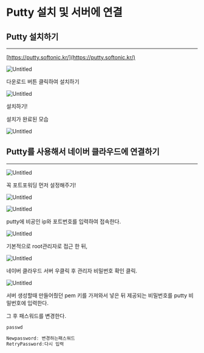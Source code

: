 # Putty 설치 및 서버에 연결

## Putty 설치하기

---

[https://putty.softonic.kr/](https://putty.softonic.kr/)

![Untitled](Putty%20%E1%84%89%E1%85%A5%E1%86%AF%E1%84%8E%E1%85%B5%20%E1%84%86%E1%85%B5%E1%86%BE%20%E1%84%89%E1%85%A5%E1%84%87%E1%85%A5%E1%84%8B%E1%85%A6%20%E1%84%8B%E1%85%A7%E1%86%AB%E1%84%80%E1%85%A7%E1%86%AF%20758d6107d23442899b8f9b91115dc8c7/Untitled.png)

다운로드 버튼 클릭하여 설치하기

![Untitled](Putty%20%E1%84%89%E1%85%A5%E1%86%AF%E1%84%8E%E1%85%B5%20%E1%84%86%E1%85%B5%E1%86%BE%20%E1%84%89%E1%85%A5%E1%84%87%E1%85%A5%E1%84%8B%E1%85%A6%20%E1%84%8B%E1%85%A7%E1%86%AB%E1%84%80%E1%85%A7%E1%86%AF%20758d6107d23442899b8f9b91115dc8c7/Untitled%201.png)

설치하기!

설치가 완료된 모습

![Untitled](Putty%20%E1%84%89%E1%85%A5%E1%86%AF%E1%84%8E%E1%85%B5%20%E1%84%86%E1%85%B5%E1%86%BE%20%E1%84%89%E1%85%A5%E1%84%87%E1%85%A5%E1%84%8B%E1%85%A6%20%E1%84%8B%E1%85%A7%E1%86%AB%E1%84%80%E1%85%A7%E1%86%AF%20758d6107d23442899b8f9b91115dc8c7/Untitled%202.png)

## Putty를 사용해서 네이버 클라우드에 연결하기

---

![Untitled](Putty%20%E1%84%89%E1%85%A5%E1%86%AF%E1%84%8E%E1%85%B5%20%E1%84%86%E1%85%B5%E1%86%BE%20%E1%84%89%E1%85%A5%E1%84%87%E1%85%A5%E1%84%8B%E1%85%A6%20%E1%84%8B%E1%85%A7%E1%86%AB%E1%84%80%E1%85%A7%E1%86%AF%20758d6107d23442899b8f9b91115dc8c7/Untitled%203.png)

꼭 포트포워딩 먼저 설정해주기!

![Untitled](Putty%20%E1%84%89%E1%85%A5%E1%86%AF%E1%84%8E%E1%85%B5%20%E1%84%86%E1%85%B5%E1%86%BE%20%E1%84%89%E1%85%A5%E1%84%87%E1%85%A5%E1%84%8B%E1%85%A6%20%E1%84%8B%E1%85%A7%E1%86%AB%E1%84%80%E1%85%A7%E1%86%AF%20758d6107d23442899b8f9b91115dc8c7/Untitled%204.png)

![Untitled](Putty%20%E1%84%89%E1%85%A5%E1%86%AF%E1%84%8E%E1%85%B5%20%E1%84%86%E1%85%B5%E1%86%BE%20%E1%84%89%E1%85%A5%E1%84%87%E1%85%A5%E1%84%8B%E1%85%A6%20%E1%84%8B%E1%85%A7%E1%86%AB%E1%84%80%E1%85%A7%E1%86%AF%20758d6107d23442899b8f9b91115dc8c7/Untitled%205.png)

putty에 비공인 ip와 포트번호를 입력하여 접속한다.

![Untitled](Putty%20%E1%84%89%E1%85%A5%E1%86%AF%E1%84%8E%E1%85%B5%20%E1%84%86%E1%85%B5%E1%86%BE%20%E1%84%89%E1%85%A5%E1%84%87%E1%85%A5%E1%84%8B%E1%85%A6%20%E1%84%8B%E1%85%A7%E1%86%AB%E1%84%80%E1%85%A7%E1%86%AF%20758d6107d23442899b8f9b91115dc8c7/Untitled%206.png)

기본적으로 root관리자로 접근 한 뒤,

![Untitled](Putty%20%E1%84%89%E1%85%A5%E1%86%AF%E1%84%8E%E1%85%B5%20%E1%84%86%E1%85%B5%E1%86%BE%20%E1%84%89%E1%85%A5%E1%84%87%E1%85%A5%E1%84%8B%E1%85%A6%20%E1%84%8B%E1%85%A7%E1%86%AB%E1%84%80%E1%85%A7%E1%86%AF%20758d6107d23442899b8f9b91115dc8c7/Untitled%207.png)

네이버 클라우드 서버 우클릭 후 관리자 비밀번호 확인 클릭.

![Untitled](Putty%20%E1%84%89%E1%85%A5%E1%86%AF%E1%84%8E%E1%85%B5%20%E1%84%86%E1%85%B5%E1%86%BE%20%E1%84%89%E1%85%A5%E1%84%87%E1%85%A5%E1%84%8B%E1%85%A6%20%E1%84%8B%E1%85%A7%E1%86%AB%E1%84%80%E1%85%A7%E1%86%AF%20758d6107d23442899b8f9b91115dc8c7/Untitled%208.png)

서버 생성할때 만들어줬던 pem 키를 가져와서 넣은 뒤 제공되는 비밀번호를 putty 비밀번호에 입력한다.

그 후 패스워드를 변경한다.

```jsx
passwd

Newpassword: 변경하는패스워드
RetryPassword:다시 입력
```